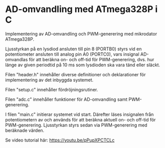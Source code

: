 # AD-omvandling med ATmega328P i C
Implementering av AD-omvandling och PWM-generering med mikrodator ATmega328P.

Ljusstyrkan på en lysdiod ansluten till pin 8 (PORTB0) styrs vid en potentiometer ansluten till
analog pin A0 (PORTC0), vars insignal AD-omvandlas för att beräkna on- och off-tid för PWM-generering,
dvs. hur länge av given periodtid på 10 ms som lysdioden ska vara tänd eller släckt.

Filen "header.h" innehåller diverse definitioner och deklarationer för implementering av det inbyggda systemet.

Filen "setup.c" innehåller fördröjningsrutiner.

Filen "adc.c" innehåller funktioner för AD-omvandling samt PWM-generering.

I filen "main.c" initierar systemet vid start. Därefter läses insignalen från potentiometern av
och används för att beräkna aktuell on- och off-tid för PWM-generering. 
Ljusstyrkan styrs sedan via PWM-generering med beräknade värden.

Se video tutorial här: https://youtu.be/pPupXPCTCLc